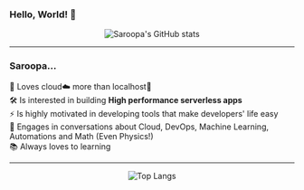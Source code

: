 ### Hello, World! 👋

<div align="center">

![Saroopa's GitHub stats](https://github-readme-stats.vercel.app/api?username=Saroopashree&show_icons=true&theme=nightowl&hide=contribs&count_private=true&custom_title=Saroopa's%20GitHub%20stats)

</div>

---

### Saroopa...

💜 Loves cloud☁️ more than localhost🏡  
🛠 Is interested in building **High performance serverless apps**  
⚡️ Is highly motivated in developing tools that make developers' life easy  
💬 Engages in conversations about Cloud, DevOps, Machine Learning, Automations and Math (Even Physics!)  
📚 Always loves to learning

---

<div align="center">

![Top Langs](https://github-readme-stats-indol-seven.vercel.app/api/top-langs/?username=Saroopashree&theme=nightowl&layout=compact&hide=C&custom_title=Top%20Languages)

</div>
